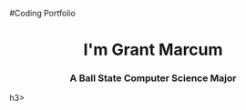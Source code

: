 #Coding Portfolio
<h1 align="center"> I'm Grant Marcum</h1>
<h3 align="Center"> A Ball State Computer Science Major</h3>h3>
